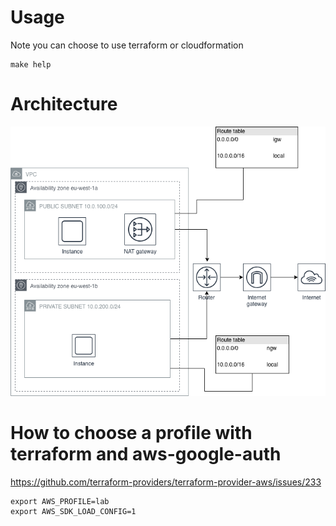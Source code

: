 
# Usage

Note you can choose to use terraform or cloudformation

```
make help
```

# Architecture

![](files/archi.png)

# How to choose a profile with terraform and aws-google-auth

https://github.com/terraform-providers/terraform-provider-aws/issues/233

```
export AWS_PROFILE=lab
export AWS_SDK_LOAD_CONFIG=1
```

